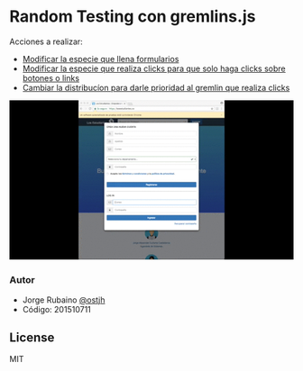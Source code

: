 # Random Testing con gremlins.js

Acciones a realizar:

* [Modificar la especie que llena formularios]
* [Modificar la especie que realiza clicks para que solo haga clicks sobre botones o links]
* [Cambiar la distribucíon para darle prioridad al gremlin que realiza clicks]

![gremlins](https://github.com/jhrubiano10/Taller_05_MISO_4208_random_testing/blob/master/02_Random_Testing_gremlins/gremlings.gif?raw=true)

### Autor
* Jorge Rubaino [@ostjh]
* Código: 201510711

License
----
MIT

[@ostjh]:https://twitter.com/ostjh
[Modificar la especie que llena formularios]:https://github.com/jhrubiano10/Taller_05_MISO_4208_random_testing/blob/master/02_Random_Testing_gremlins/test/specs/gremlins-test.js#L26
[Modificar la especie que realiza clicks para que solo haga clicks sobre botones o links]:https://github.com/jhrubiano10/Taller_05_MISO_4208_random_testing/blob/master/02_Random_Testing_gremlins/test/specs/gremlins-test.js#L34
[Cambiar la distribucíon para darle prioridad al gremlin que realiza clicks]:https://github.com/jhrubiano10/Taller_05_MISO_4208_random_testing/blob/master/02_Random_Testing_gremlins/test/specs/gremlins-test.js#L40
